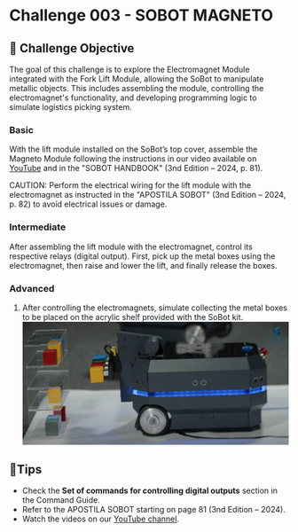 # Challenge 003 - SOBOT MAGNETO

## 🎯 Challenge Objective
The goal of this challenge is to explore the Electromagnet Module integrated with the Fork Lift Module, allowing the SoBot to manipulate metallic objects. This includes assembling the module, controlling the electromagnet's functionality, and developing programming logic to simulate logistics picking system.

### Basic

With the lift module installed on the SoBot’s top cover, assemble the Magneto Module following the instructions in our video available on [YouTube](https://youtu.be/XTq0hs1Pg6g?list=PLJpodHj3AF0-VNTDBlsqiOu7pw9HkQsv-&t=340) and in the "SOBOT HANDBOOK" (3nd Edition – 2024, p. 81).

CAUTION: Perform the electrical wiring for the lift module with the electromagnet as instructed in the "APOSTILA SOBOT" (3nd Edition – 2024, p. 82) to avoid electrical issues or damage.
    

### Intermediate
After assembling the lift module with the electromagnet, control its respective relays (digital output). First, pick up the metal boxes using the electromagnet, then raise and lower the lift, and finally release the boxes.

### Advanced
 1. After controlling the electromagnets, simulate collecting the metal boxes to be placed on the acrylic shelf provided with the SoBot kit.
![Magneto Image](./imgs/challenge_003_magneto_image.png)

## 🌟Tips
- Check the **Set of commands for controlling digital outputs** section in the Command Guide.
- Refer to the APOSTILA SOBOT starting on page 81 (3nd Edition – 2024).
- Watch the videos on our [YouTube channel](https://www.youtube.com/@solistecnologia/videos).